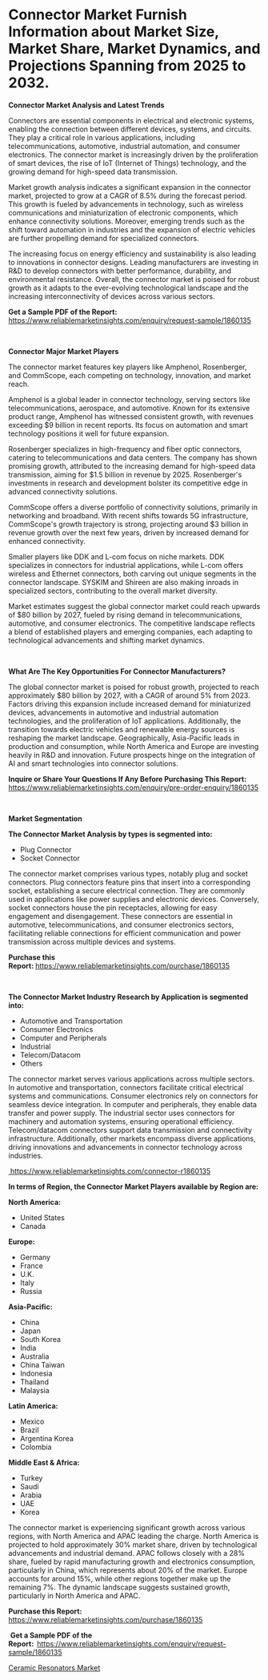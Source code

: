 <p><h1>Connector Market Furnish Information about Market Size, Market Share, Market Dynamics, and Projections Spanning from 2025 to 2032.</h1></p><p><strong>Connector Market Analysis and Latest Trends</strong></p>
<p><p>Connectors are essential components in electrical and electronic systems, enabling the connection between different devices, systems, and circuits. They play a critical role in various applications, including telecommunications, automotive, industrial automation, and consumer electronics. The connector market is increasingly driven by the proliferation of smart devices, the rise of IoT (Internet of Things) technology, and the growing demand for high-speed data transmission.</p><p>Market growth analysis indicates a significant expansion in the connector market, projected to grow at a CAGR of 8.5% during the forecast period. This growth is fueled by advancements in technology, such as wireless communications and miniaturization of electronic components, which enhance connectivity solutions. Moreover, emerging trends such as the shift toward automation in industries and the expansion of electric vehicles are further propelling demand for specialized connectors.</p><p>The increasing focus on energy efficiency and sustainability is also leading to innovations in connector designs. Leading manufacturers are investing in R&D to develop connectors with better performance, durability, and environmental resistance. Overall, the connector market is poised for robust growth as it adapts to the ever-evolving technological landscape and the increasing interconnectivity of devices across various sectors.</p></p>
<p><strong>Get a Sample PDF of the Report:&nbsp;</strong> <a href="https://www.reliablemarketinsights.com/enquiry/request-sample/1860135?utm_campaign=3361&utm_medium=2&utm_source=Github&utm_content=ia&utm_term=06042025&utm_id=connector">https://www.reliablemarketinsights.com/enquiry/request-sample/1860135</a></p>
<p>&nbsp;</p>
<p><strong>Connector Major Market Players</strong></p>
<p><p>The connector market features key players like Amphenol, Rosenberger, and CommScope, each competing on technology, innovation, and market reach. </p><p>Amphenol is a global leader in connector technology, serving sectors like telecommunications, aerospace, and automotive. Known for its extensive product range, Amphenol has witnessed consistent growth, with revenues exceeding $9 billion in recent reports. Its focus on automation and smart technology positions it well for future expansion.</p><p>Rosenberger specializes in high-frequency and fiber optic connectors, catering to telecommunications and data centers. The company has shown promising growth, attributed to the increasing demand for high-speed data transmission, aiming for $1.5 billion in revenue by 2025. Rosenberger's investments in research and development bolster its competitive edge in advanced connectivity solutions.</p><p>CommScope offers a diverse portfolio of connectivity solutions, primarily in networking and broadband. With recent shifts towards 5G infrastructure, CommScope's growth trajectory is strong, projecting around $3 billion in revenue growth over the next few years, driven by increased demand for enhanced connectivity.</p><p>Smaller players like DDK and L-com focus on niche markets. DDK specializes in connectors for industrial applications, while L-com offers wireless and Ethernet connectors, both carving out unique segments in the connector landscape. SYSKIM and Shireen are also making inroads in specialized sectors, contributing to the overall market diversity.</p><p>Market estimates suggest the global connector market could reach upwards of $80 billion by 2027, fueled by rising demand in telecommunications, automotive, and consumer electronics. The competitive landscape reflects a blend of established players and emerging companies, each adapting to technological advancements and shifting market dynamics.</p></p>
<p>&nbsp;</p>
<p><strong>What Are The Key Opportunities For Connector Manufacturers?</strong></p>
<p><p>The global connector market is poised for robust growth, projected to reach approximately $80 billion by 2027, with a CAGR of around 5% from 2023. Factors driving this expansion include increased demand for miniaturized devices, advancements in automotive and industrial automation technologies, and the proliferation of IoT applications. Additionally, the transition towards electric vehicles and renewable energy sources is reshaping the market landscape. Geographically, Asia-Pacific leads in production and consumption, while North America and Europe are investing heavily in R&D and innovation. Future prospects hinge on the integration of AI and smart technologies into connector solutions.</p></p>
<p><strong>Inquire or Share Your Questions If Any Before Purchasing This Report:</strong> <a href="https://www.reliablemarketinsights.com/enquiry/pre-order-enquiry/1860135?utm_campaign=3361&utm_medium=2&utm_source=Github&utm_content=ia&utm_term=06042025&utm_id=connector">https://www.reliablemarketinsights.com/enquiry/pre-order-enquiry/1860135</a></p>
<p>&nbsp;</p>
<p><strong>Market Segmentation</strong></p>
<p><strong>The Connector Market Analysis by types is segmented into:</strong></p>
<p><ul><li>Plug Connector</li><li>Socket Connector</li></ul></p>
<p><p>The connector market comprises various types, notably plug and socket connectors. Plug connectors feature pins that insert into a corresponding socket, establishing a secure electrical connection. They are commonly used in applications like power supplies and electronic devices. Conversely, socket connectors house the pin receptacles, allowing for easy engagement and disengagement. These connectors are essential in automotive, telecommunications, and consumer electronics sectors, facilitating reliable connections for efficient communication and power transmission across multiple devices and systems.</p></p>
<p><strong>Purchase this Report:&nbsp;</strong><a href="https://www.reliablemarketinsights.com/purchase/1860135?utm_campaign=3361&utm_medium=2&utm_source=Github&utm_content=ia&utm_term=06042025&utm_id=connector">https://www.reliablemarketinsights.com/purchase/1860135</a></p>
<p>&nbsp;</p>
<p><strong>The Connector Market Industry Research by Application is segmented into:</strong></p>
<p><ul><li>Automotive and Transportation</li><li>Consumer Electronics</li><li>Computer and Peripherals</li><li>Industrial</li><li>Telecom/Datacom</li><li>Others</li></ul></p>
<p><p>The connector market serves various applications across multiple sectors. In automotive and transportation, connectors facilitate critical electrical systems and communications. Consumer electronics rely on connectors for seamless device integration. In computer and peripherals, they enable data transfer and power supply. The industrial sector uses connectors for machinery and automation systems, ensuring operational efficiency. Telecom/datacom connectors support data transmission and connectivity infrastructure. Additionally, other markets encompass diverse applications, driving innovations and advancements in connector technology across industries.</p></p>
<p><a href="https://www.reliablemarketinsights.com/connector-r1860135?utm_campaign=3361&utm_medium=2&utm_source=Github&utm_content=ia&utm_term=06042025&utm_id=connector">&nbsp;https://www.reliablemarketinsights.com/connector-r1860135</a></p>
<p><strong>In terms of Region, the Connector Market Players available by Region are:</strong></p>
<p>
    <p> <strong> North America: </strong>
        <ul>
            <li>United States</li>
            <li>Canada</li>
        </ul>
        </p> 
    <p> <strong> Europe: </strong>
        <ul>
            <li>Germany</li>
            <li>France</li>
            <li>U.K.</li>
            <li>Italy</li>
            <li>Russia</li>
        </ul>
        </p> 
    <p> <strong> Asia-Pacific: </strong>
        <ul>
            <li>China</li>
            <li>Japan</li>
            <li>South Korea</li>
            <li>India</li>
            <li>Australia</li>
            <li>China Taiwan</li>
            <li>Indonesia</li>
            <li>Thailand</li>
            <li>Malaysia</li>
        </ul>
        </p> 
    <p> <strong> Latin America: </strong>
        <ul>
            <li>Mexico</li>
            <li>Brazil</li>
            <li>Argentina Korea</li>
            <li>Colombia</li>
        </ul>
        </p> 
    <p> <strong> Middle East & Africa: </strong>
        <ul>
            <li>Turkey</li>
            <li>Saudi</li>
            <li>Arabia</li>
            <li>UAE</li>
            <li>Korea</li>
        </ul>
    </p>
    </p>
<p><p>The connector market is experiencing significant growth across various regions, with North America and APAC leading the charge. North America is projected to hold approximately 30% market share, driven by technological advancements and industrial demand. APAC follows closely with a 28% share, fueled by rapid manufacturing growth and electronics consumption, particularly in China, which represents about 20% of the market. Europe accounts for around 15%, while other regions together make up the remaining 7%. The dynamic landscape suggests sustained growth, particularly in North America and APAC.</p></p>
<p><strong>Purchase this Report: </strong><a href="https://www.reliablemarketinsights.com/purchase/1860135?utm_campaign=3361&utm_medium=2&utm_source=Github&utm_content=ia&utm_term=06042025&utm_id=connector">https://www.reliablemarketinsights.com/purchase/1860135</a></p>
<p>&nbsp;<strong>Get a Sample PDF of the Report:&nbsp;&nbsp;</strong><a href="https://www.reliablemarketinsights.com/enquiry/request-sample/1860135?utm_campaign=3361&utm_medium=2&utm_source=Github&utm_content=ia&utm_term=06042025&utm_id=connector">https://www.reliablemarketinsights.com/enquiry/request-sample/1860135</a></p>
<p><strong></strong></p>
<p><p><a href="https://github.com/shafriusizi/Market-Research-Report-List-1/blob/main/ceramic-resonators-market.md?utm_campaign=3361&utm_medium=2&utm_source=Github&utm_content=ia&utm_term=06042025&utm_id=connector">Ceramic Resonators Market</a></p></p>